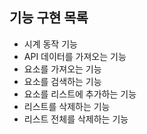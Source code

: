 ## 기능 구현 목록

- 시계 동작 기능
- API 데이터를 가져오는 기능
- 요소를 가져오는 기능
- 요소를 검색하는 기능
- 요소를 리스트에 추가하는 기능
- 리스트를 삭제하는 기능 
- 리스트 전체를 삭제하는 기능
